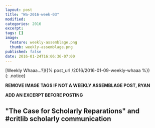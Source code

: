```yaml
---
layout: post
title: "Wa-2016-week-03"
modified:
categories: 2016
excerpt:
tags: []
image:
  feature: weekly-assemblage.png
  thumb: weekly-assemblage.png
published: false
date: 2016-01-24T16:06:36-07:00
---
```

  
[Weekly Whaaa…?]({% post_url /2016/2016-01-09-weekly-whaaa %})  
{: .notice}  

**REMOVE IMAGE TAGS IF NOT A WEEKLY ASSEMBLAGE POST, RYAN**

**ADD AN EXCERPT BEFORE POSTING**  
 

## "The Case for Scholarly Reparations" and #critlib scholarly communication  